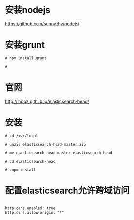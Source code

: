 # 安装nodejs
https://github.com/sunnyzhy/nodejs/

# 安装grunt
```
# npm install grunt

# 
```

# 官网
http://mobz.github.io/elasticsearch-head/

# 安装
```
# cd /usr/local

# unzip elasticsearch-head-master.zip

# mv elasticsearch-head-master elasticsearch-head

# cd elasticsearch-head

# cnpm install
```

# 配置elasticsearch允许跨域访问
```

http.cors.enabled: true
http.cors.allow-origin: "*"
```
